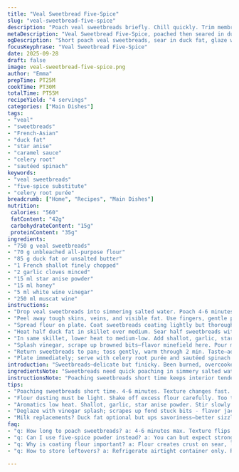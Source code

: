 ```yaml
---
title: "Veal Sweetbread Five-Spice"
slug: "veal-sweetbread-five-spice"
description: "Poach veal sweetbreads briefly. Chill quickly. Trim membranes, veins, fat. Dust in flour. Sear in duck fat in batches, browning well. Use shallot, garlic, star anise instead of five-spice powder; caramelize with honey. Deglaze with white wine vinegar and muscat wine. Reduce till syrupy. Coat meat. Serve with celery root purée and sautéed spinach."
metaDescription: "Veal Sweetbread Five-Spice, poached then seared in duck fat with star anise, honey caramel, muscat vinegar reduction. Serve with celery root purée and spinach."
ogDescription: "Short poach veal sweetbreads, sear in duck fat, glaze with star anise honey sauce. Earthy celery root purée and sautéed spinach finish the plate."
focusKeyphrase: "Veal Sweetbread Five-Spice"
date: 2025-09-28
draft: false
image: veal-sweetbread-five-spice.png
author: "Emma"
prepTime: PT25M
cookTime: PT30M
totalTime: PT55M
recipeYield: "4 servings"
categories: ["Main Dishes"]
tags:
- "veal"
- "sweetbreads"
- "French-Asian"
- "duck fat"
- "star anise"
- "caramel sauce"
- "celery root"
- "sautéed spinach"
keywords:
- "veal sweetbreads"
- "five-spice substitute"
- "celery root purée"
breadcrumb: ["Home", "Recipes", "Main Dishes"]
nutrition: 
 calories: "560"
 fatContent: "42g"
 carbohydrateContent: "15g"
 proteinContent: "35g"
ingredients:
- "750 g veal sweetbreads"
- "70 g unbleached all-purpose flour"
- "85 g duck fat or unsalted butter"
- "1 French shallot finely chopped"
- "2 garlic cloves minced"
- "15 ml star anise powder"
- "15 ml honey"
- "5 ml white wine vinegar"
- "250 ml muscat wine"
instructions:
- "Drop veal sweetbreads into simmering salted water. Poach 4-6 minutes only; texture matters. Plunge into ice water immediately. Drain thoroughly."
- "Peel away tough skins, veins, and visible fat. Use fingers, gentle pressure. Cut into thin slices or bite-size bits; uniform for even cooking."
- "Spread flour on plate. Coat sweetbreads coating lightly but thoroughly. Shake off excess, don’t cake up flour."
- "Heat half duck fat in skillet over medium. Sear half sweetbreads without crowding—shake pan, hear that sizzle? Brown until crust forms, 2-3 min per side. Season with salt and pepper. Transfer to warm plate. Repeat with remaining fat and sweetbreads."
- "In same skillet, lower heat to medium-low. Add shallot, garlic, star anise powder. Stir, let soften and release aroma, about 2 min. Drizzle honey; wait for gentle bubbling, sugar caramelizes slowly, flush edges darken slightly. Stir constantly."
- "Splash vinegar, scrape up browned bits—flavor minefield here. Pour muscat wine; raise heat; reduce until sauce thickens to syrup consistency—about 8-10 min. Shoulder sauce to coat every piece well."
- "Return sweetbreads to pan; toss gently, warm through 2 min. Taste—adjust salt, pepper, add splash more vinegar if sharpness lost."
- "Plate immediately; serve with celery root purée and sautéed spinach or wilted greens to cut richness."
introduction: "Sweetbreads—delicate but finicky. Been burned, overcooked, rubberized more times than I care to admit. The trick? Short poach then ice shock. Peeling membranes is a pain but non-negotiable—renders texture creamy not grainy. Flour dusting adds crispness; avoid flour piles or soggy coating. Duck fat beats butter; more depth, better sizzle—will share why later. Star anise instead of five-spice powder. Five-spice can overwhelm, star anise gives hint of sweet licorice without bitterness. Honey adds sticky charm, caramel notes. Wine and vinegar balance sauce—get reduction right; too thin, watery; too thick, cloying. That sticky sheen is your green light. Pan scraping—key for bold flavors. Serve with celery root purée and spinach. Earthy meets rich. My go-to when craving depth but craving freshness too."
ingredientsNote: "Sweetbreads need quick poaching in simmery salted water; water shouldn't roar boil or texture degrades. Ice bath stops cooking instantly—never skip, makes cleanup easier too. Removing membranes demands patience, wet fingers help; if tough, soak longer or blanch a tad more. Duck fat optional but ups savory factor; butter okay but watch browning, burns faster. Substituted star anise powder for five-spice—simpler, less overpowering; five-spice kits contain cinnamon, cloves, fennel - can fight with honey sweetness. Flour dusting critical for crust; shake excess flour off—avoid clumps. Muscat wine sweet but not sugary; dry white or Riesling combo works; balance vinegar splash—white wine or apple cider also fine. Honey adds caramel layer; maple syrup for more rustic woody flavor, won't caramelize quite same. Fresh garlic and shallots—don't overcook, want sweet bite not bitterness."
instructionsNote: "Poaching sweetbreads short time keeps interior tender but cooked through. Ice bath halts process, crucial for clean peeling. Trimming membranes removes grainy texture, big difference. Flour coating captures heat, forms golden crust; avoid sogginess by double checking flour even coating. Sear in duck fat; listen, that crisp sizzle signals Maillard reaction—the brown crust is flavor jackpot. Don't overcrowd pan, temp drops, less crust, more steam. Lower heat for aromatics; soften shallots and garlic but no burning, bring out sweetness. Honey caramelizes slowly; protect heat or risk bitterness. Deglazing with vinegar lifts fond; adding muscat follows up with a sweet acidic punch. Reduce sauce patiently; hitting syrup stage means the sauce clings without overpowering. Toss sweetbreads gently, avoid breaking crust. Taste, tweak seasoning; acidity balance can drift. Serve hot; cool sauce loses charm. Pair with creamy celery root purée—mellow base, sautéed spinach adds fresh bite. Reheating leftovers? Gentle in pan only, crust fades fast in microwave or oven."
tips:
- "Poaching sweetbreads short time. 4-6 minutes. Texture changes fast. Too long means rubbery, too short not cooked. Ice bath right after; stops heat dead. Peel membranes wet fingers; stubborn bits need soak or extra blanch. No shortcuts here. Patience."
- "Flour dusting must be light. Shake off excess flour carefully. Too thick clumps mean soggy crust. Coat every piece but don't cake up. Sear only half batch at a time; crowd pan kills heat, more steam, less crust. Duck fat behavior - sizzle signals Maillard, good browning. Butter burns faster. Adjust heat as you go."
- "Aromatics low heat. Shallot, garlic, star anise powder. Stir slowly fragrance releases, don’t rush. Drizzle honey off heat at first, then gentle bubbling. Watch edges darken slightly, caramelization happens slow. Burnt honey bitter. Stir constantly or scorch risk rises fast here."
- "Deglaze with vinegar splash; scrapes up fond stuck bits - flavor jackpot if you lift properly. Muscat wine next; raise heat, reduce patiently. Syrupy stage key. Sauce clings but stays glossy. Too thin is watery, too thick sticky. Keep eye, texture is proof. Toss gently sweetbreads to keep crust intact."
- "Milk replacements? Duck fat optional but ups savoriness—better sizzle. Butter if used watch brown fast. Star anise powder for five-spice; simpler, cleaner. Honey adds gentle caramel, maple syrup gives woody rustic vibe but won't brown same. Vinegar white wine, apple cider fine alternatives. Muscat sweetness unique but dry white Riesling also good substitute."
faq:
- "q: How long to poach sweetbreads? a: 4-6 minutes max. Texture flips fast if overdone. Ice bath stops cooking instantly. No skipping this step means cleaner peeling and better texture. Longer poach ruins softness."
- "q: Can I use five-spice powder instead? a: You can but expect stronger bitter notes. Star anise powder simpler flavor. Five-spice has cinnamon, cloves, fennel that may clash with honey sweetness. Adjust honey or omit if using five-spice."
- "q: Why is coating flour important? a: Flour creates crust on sear, locks moisture in. If coated too thick or clumped, crust soggy, breaks apart. Shake off loose flour; light even layer ideal. Improves texture, mouthfeel. Sear temperature matters too."
- "q: How to store leftovers? a: Refrigerate airtight container only. Reheat gentle pan heat best; microwave or oven dries crust fast. Sauce thickens cold, loosen with splash water or wine on reheat. Eat within 2-3 days for best texture."

---
```

